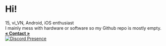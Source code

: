 # Hi!  
15, vi_VN, Android, iOS enthusiast  
I mainly mess with hardware or software so my Github repo is mostly empty.  
[**« Contact »**](https://netzsworth.github.io)  
[![Discord Presence](https://lanyard.cnrad.dev/api/244265011281657856)](https://discord.com/users/244265011281657856)


